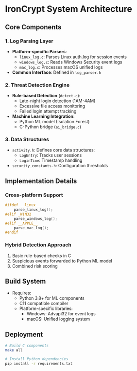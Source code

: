 # IronCrypt System Architecture

## Core Components

### 1. Log Parsing Layer
- **Platform-specific Parsers**:
  - `linux_log.c`: Parses Linux auth.log for session events
  - `windows_log.c`: Reads Windows Security event logs
  - `mac_log.c`: Processes macOS unified logs
- **Common Interface**: Defined in `log_parser.h`

### 2. Threat Detection Engine
- **Rule-based Detection** (`detect.c`):
  - Late-night login detection (1AM-4AM)
  - Excessive file access monitoring
  - Failed login attempt tracking
- **Machine Learning Integration**:
  - Python ML model (Isolation Forest)
  - C-Python bridge (`ai_bridge.c`)

### 3. Data Structures
- `activity.h`: Defines core data structures:
  - `LogEntry`: Tracks user sessions
  - `LoginTime`: Timestamp handling
- `security_constants.h`: Configuration thresholds

## Implementation Details

### Cross-platform Support
```c
#ifdef __linux__
    parse_linux_log();
#elif _WIN32
    parse_windows_log(); 
#elif __APPLE__
    parse_mac_log();
#endif
```

### Hybrid Detection Approach
1. Basic rule-based checks in C
2. Suspicious events forwarded to Python ML model
3. Combined risk scoring

## Build System
- Requires:
  - Python 3.8+ for ML components
  - C11 compatible compiler
  - Platform-specific libraries:
    - Windows: Advapi32 for event logs
    - macOS: Unified logging system

## Deployment
```bash
# Build C components
make all

# Install Python dependencies
pip install -r requirements.txt
